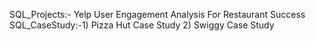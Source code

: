 SQL_Projects:- Yelp User Engagement Analysis For Restaurant Success
SQL_CaseStudy:-1) Pizza Hut Case Study 2) Swiggy Case Study

